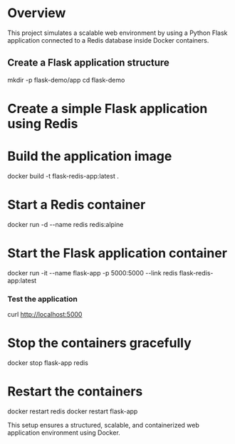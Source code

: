 # Overview

This project simulates a scalable web environment by using a Python Flask application connected to a Redis database inside Docker containers.

## Create a Flask application structure

mkdir -p flask-demo/app
cd flask-demo

# Create a simple Flask application using Redis
# Build the application image

docker build -t flask-redis-app:latest .

# Start a Redis container

docker run -d --name redis redis:alpine

# Start the Flask application container
docker run -it --name flask-app -p 5000:5000 --link redis flask-redis-app:latest

### Test the application

curl <http://localhost:5000>

# Stop the containers gracefully 

docker stop flask-app redis

# Restart the containers

docker restart redis
docker restart flask-app

This setup ensures a structured, scalable, and containerized web application environment using Docker. 
